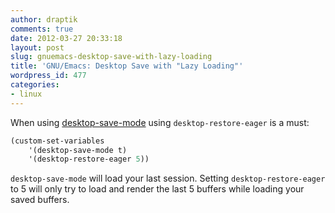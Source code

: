 ```yaml
---
author: draptik
comments: true
date: 2012-03-27 20:33:18
layout: post
slug: gnuemacs-desktop-save-with-lazy-loading
title: 'GNU/Emacs: Desktop Save with "Lazy Loading"'
wordpress_id: 477
categories:
- linux
---
```


When using [desktop-save-mode](http://www.gnu.org/software/emacs/manual/html_node/emacs/Saving-Emacs-Sessions.html) using `desktop-restore-eager` is a must:

``` scheme
(custom-set-variables
	'(desktop-save-mode t)
	'(desktop-restore-eager 5))
```

`desktop-save-mode` will load your last session. Setting `desktop-restore-eager` to 5 will only try to load and render the last 5 buffers while loading your saved buffers.
